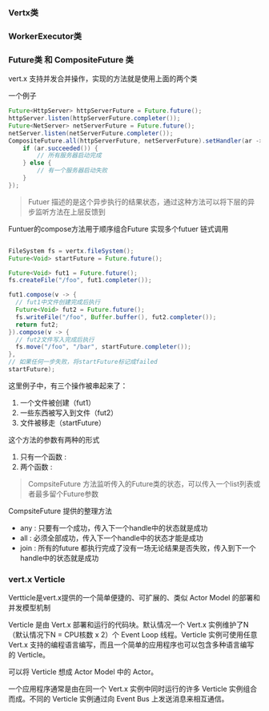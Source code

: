 ### Vertx类


### WorkerExecutor类

### Future类 和 CompositeFuture 类

vert.x 支持并发合并操作，实现的方法就是使用上面的两个类

一个例子

```java
Future<HttpServer> httpServerFuture = Future.future();
httpServer.listen(httpServerFuture.completer());
Future<NetServer> netServerFuture = Future.future();
netServer.listen(netServerFuture.completer());
CompositeFuture.all(httpServerFuture, netServerFuture).setHandler(ar -> {
    if (ar.succeeded()) {
        // 所有服务器启动完成
    } else {
        // 有一个服务器启动失败
    }
});
```

> Futuer 描述的是这个异步执行的结果状态，通过这种方法可以将下层的异步监听方法在上层反馈到

Funtuer的compose方法用于顺序组合Future 实现多个futuer 链式调用

```java

FileSystem fs = vertx.fileSystem();
Future<Void> startFuture = Future.future();

Future<Void> fut1 = Future.future();
fs.createFile("/foo", fut1.completer());

fut1.compose(v -> {
  // fut1中文件创建完成后执行
  Future<Void> fut2 = Future.future();
  fs.writeFile("/foo", Buffer.buffer(), fut2.completer());
  return fut2;
}).compose(v -> {
  // fut2文件写入完成后执行
  fs.move("/foo", "/bar", startFuture.completer());
},
// 如果任何一步失败，将startFuture标记成failed
startFuture);
```

这里例子中，有三个操作被串起来了：

1. 一个文件被创建（fut1）
2. 一些东西被写入到文件（fut2）
3. 文件被移走（startFuture）

这个方法的参数有两种的形式

1. 只有一个函数 :
2. 两个函数 : 


> CompsiteFuture 方法监听传入的Future类的状态，可以传入一个list列表或者最多留个Future参数

CompsiteFuture 提供的整理方法

- any : 只要有一个成功，传入下一个handle中的状态就是成功
- all : 必须全部成功，传入下一个handle中的状态才能是成功
- join : 所有的future 都执行完成了没有一场无论结果是否失败，传入到下一个handle中的状态就是成功

### vert.x Verticle

Vertticle是vert.x提供的一个简单便捷的、可扩展的、类似 Actor Model 的部署和并发模型机制

Verticle 是由 Vert.x 部署和运行的代码块。默认情况一个 Vert.x 实例维护了N（默认情况下N = CPU核数 x 2）个 Event Loop 线程。Verticle 实例可使用任意 Vert.x 支持的编程语言编写，而且一个简单的应用程序也可以包含多种语言编写的 Verticle。

可以将 Verticle 想成 Actor Model 中的 Actor。

一个应用程序通常是由在同一个 Vert.x 实例中同时运行的许多 Verticle 实例组合而成。不同的 Verticle 实例通过向 Event Bus 上发送消息来相互通信。


